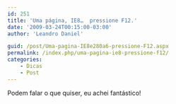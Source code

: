 ```yaml
---
id: 251
title: 'Uma página, IE8…  pressione F12.'
date: '2009-03-24T00:15:00-03:00'
author: 'Leandro Daniel'

guid: /post/Uma-pagina-IE8e280a6-pressione-F12.aspx
permalink: /index.php/uma-pagina-ie8-pressione-f12/
categories:
    - Dicas
    - Post
---
```


Podem falar o que quiser, eu achei fantástico!